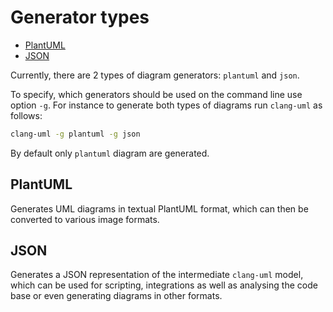# Generator types

<!-- toc -->

* [PlantUML](#plantuml)
* [JSON](#json)

<!-- tocstop -->

Currently, there are 2 types of diagram generators: `plantuml` and `json`.

To specify, which generators should be used on the command line use option `-g`.
For instance to generate both types of diagrams run `clang-uml` as follows:

```bash
clang-uml -g plantuml -g json
```

By default only `plantuml` diagram are generated.

## PlantUML

Generates UML diagrams in textual PlantUML format, which can then
be converted to various image formats.

## JSON

Generates a JSON representation of the intermediate `clang-uml` model, which
can be used for scripting, integrations as well as analysing the code base
or even generating diagrams in other formats.

